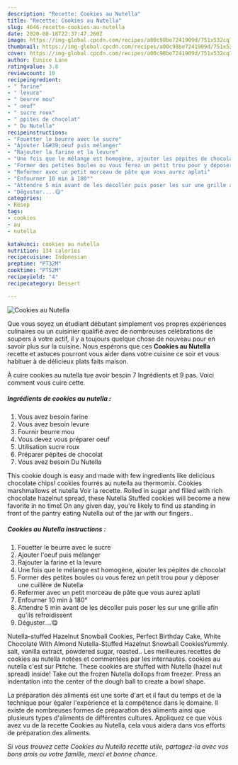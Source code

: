 ```yaml
---
description: "Recette: Cookies au Nutella"
title: "Recette: Cookies au Nutella"
slug: 4646-recette-cookies-au-nutella
date: 2020-08-18T22:37:47.260Z
image: https://img-global.cpcdn.com/recipes/a00c98be7241909d/751x532cq70/cookies-au-nutella-photo-principale-de-la-recette.jpg
thumbnail: https://img-global.cpcdn.com/recipes/a00c98be7241909d/751x532cq70/cookies-au-nutella-photo-principale-de-la-recette.jpg
cover: https://img-global.cpcdn.com/recipes/a00c98be7241909d/751x532cq70/cookies-au-nutella-photo-principale-de-la-recette.jpg
author: Eunice Lane
ratingvalue: 3.8
reviewcount: 10
recipeingredient:
- " farine"
- " levure"
- " beurre mou"
- " oeuf"
- " sucre roux"
- " ppites de chocolat"
- " Du Nutella"
recipeinstructions:
- "Fouetter le beurre avec le sucre"
- "Ajouter l&#39;oeuf puis mélanger"
- "Rajouter la farine et la levure"
- "Une fois que le mélange est homogène, ajouter les pépites de chocolat"
- "Former des petites boules ou vous ferez un petit trou pour y déposer une cuillère de Nutella"
- "Refermer avec un petit morceau de pâte que vous aurez aplati"
- "Enfourner 10 min à 180°"
- "Attendre 5 min avant de les décoller puis poser les sur une grille afin qu&#39;ils refroidissent"
- "Déguster....😋"
categories:
- Resep
tags:
- cookies
- au
- nutella

katakunci: cookies au nutella 
nutrition: 134 calories
recipecuisine: Indonesian
preptime: "PT32M"
cooktime: "PT52M"
recipeyield: "4"
recipecategory: Dessert

---
```



![Cookies au Nutella](https://img-global.cpcdn.com/recipes/a00c98be7241909d/751x532cq70/cookies-au-nutella-photo-principale-de-la-recette.jpg)

Que vous soyez un étudiant débutant simplement vos propres expériences culinaires ou un cuisinier qualifié avec de nombreuses célébrations de soupers à votre actif, il y a toujours quelque chose de nouveau pour en savoir plus sur la cuisine. Nous espérons que ces <strong> Cookies au Nutella </strong> recette et astuces pourront vous aider dans votre cuisine ce soir et vous habituer à de délicieux plats faits maison.

<!--inarticleads1-->

À cuire cookies au nutella tue avoir besoin 7 Ingrédients et 9 pas. Voici comment vous cuire cette.

##### Ingrédients de cookies au nutella :

1. Vous avez besoin  farine
1. Vous avez besoin  levure
1. Fournir  beurre mou
1. Vous devez vous préparer  oeuf
1. Utilisation  sucre roux
1. Préparer  pépites de chocolat
1. Vous avez besoin  Du Nutella


This cookie dough is easy and made with few ingredients like delicious chocolate chips! cookies fourrés au nutella au thermomix. Cookies marshmallows et nutella Voir la recette. Rolled in sugar and filled with rich chocolate hazelnut spread, these Nutella Stuffed cookies will become a new favorite in no time! On any given day, you&#39;re likely to find us standing in front of the pantry eating Nutella out of the jar with our fingers.. 

<!--inarticleads2-->

##### Cookies au Nutella instructions :

1. Fouetter le beurre avec le sucre
1. Ajouter l&#39;oeuf puis mélanger
1. Rajouter la farine et la levure
1. Une fois que le mélange est homogène, ajouter les pépites de chocolat
1. Former des petites boules ou vous ferez un petit trou pour y déposer une cuillère de Nutella
1. Refermer avec un petit morceau de pâte que vous aurez aplati
1. Enfourner 10 min à 180°
1. Attendre 5 min avant de les décoller puis poser les sur une grille afin qu&#39;ils refroidissent
1. Déguster....😋


Nutella-stuffed Hazelnut Snowball Cookies, Perfect Birthday Cake, White Chocolate With Almond Nutella-Stuffed Hazelnut Snowball CookiesYummly. salt, vanilla extract, powdered sugar, roasted.. Les meilleures recettes de cookies au nutella notées et commentées par les internautes. cookies au nutella c&#39;est sur Ptitche. These cookies are stuffed with Nutella (hazel nut spread) inside! Take out the frozen Nutella dollops from freezer. Press an indentation into the center of the dough ball to create a bowl shape. 

<!--inarticleads1-->

<p>
La préparation des aliments est une sorte d'art et il faut du temps et de la technique pour égaler l'expérience et la compétence dans le domaine. Il existe de nombreuses formes de préparation des aliments ainsi que plusieurs types d'aliments de différentes cultures. Appliquez ce que vous avez vu de la recette Cookies au Nutella, cela vous aidera dans vos efforts de préparation des aliments.
</p>

<p>
<i>Si vous trouvez cette Cookies au Nutella recette utile, partagez-la avec vos bons amis ou votre famille, merci et bonne chance.</i>
</p>

